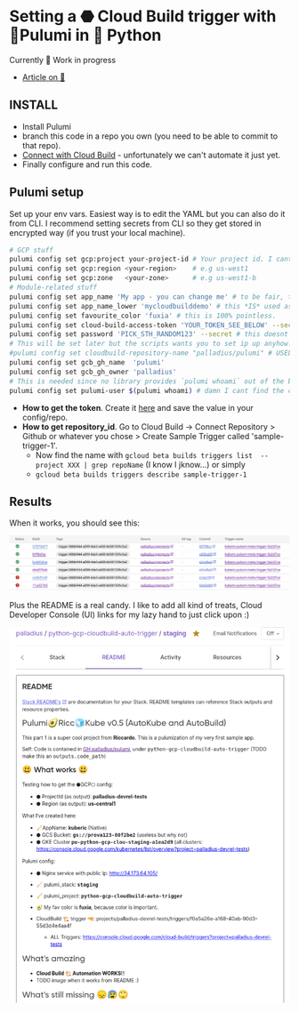 # Setting a ⬣ Cloud Build trigger with 🧹Pulumi in 🐍 Python

Currently 🧹 Work in progress

* [Article on 🖕](https://medium.com/@palladiusbonton/setting-cloudbuild-with-pulumi-in-python-330e8b54b2cf)

## INSTALL

* Install Pulumi
* branch this code in a repo you own (you need to be able to commit to that repo).
* [Connect with Cloud Build](https://cloud.google.com/build/docs/automating-builds/github/build-repos-from-github) - unfortunately we can't automate it just yet.
* Finally configure and run this code.

## Pulumi setup

Set up your env vars. Easiest way is to edit the YAML but you can also do it from CLI. I recommend setting secrets from CLI so they get stored in encrypted way (if you trust your local machine).

```bash
# GCP stuff
pulumi config set gcp:project your-project-id # Your project id. I cant do it for you :)
pulumi config set gcp:region <your-region>    # e.g us-west1
pulumi config set gcp:zone   <your-zone>      # e.g us-west1-b
# Module-related stuff
pulumi config set app_name 'My app - you can change me' # to be fair, this is useless. So leave as is
pulumi config set app_name_lower 'mycloudbuilddemo' # this *IS* used as base for GCP names.
pulumi config set favourite_color 'fuxia' # this is 100% pointless.
pulumi config set cloud-build-access-token 'YOUR_TOKEN_SEE_BELOW' --secret # get it from https://app.pulumi.com/YOUR_ACCOUNT/settings/tokens
pulumi config set password 'PICK_STH_RANDOM123' --secret # this doesnt really matter and pulumi encrypts it for you. Its for the GKE cluster, not majorluy useful to us.
# This will be set later but the scripts wants you to set ip up anyhow. Sorry about my poor programming skills
#pulumi config set cloudbuild-repository-name "palladius/pulumi" # USELESS, I refactored it into the following 2:
pulumi config set gcb_gh_name  'pulumi'
pulumi config set gcb_gh_owner 'palladius'
# This is needed since no library provides `pulumi whoami` out of the box, hope this gets fixed.
pulumi config set pulumi-user $(pulumi whoami) # damn I cant find the code to do this programmatically
```

* **How to get the token**. Create it [here](https://app.pulumi.com/account/tokens) and save the value in your config/repo.
* **How to get repository_id**. Go to Cloud Build -> Connect Repository > Github or whatever you chose > Create Sample Trigger called 'sample-trigger-1'.
  * Now find the name with `gcloud beta builds triggers list  --project XXX | grep repoName` (I know I jknow...) or simply
  * `gcloud beta builds triggers describe sample-trigger-1`

## Results

When it works, you should see this:

![Cloud Build works](images/cloudbuild-works.png "Cloud Build works")

Plus the README is a real candy. I like to add all kind of treats, Cloud Developer Console (UI) links for my lazy hand
to just click upon :)

![Pulumi-generated README.md works!](images/pulumi-generated-README-screenshot.png "Pulumi-generated README.md works!")
